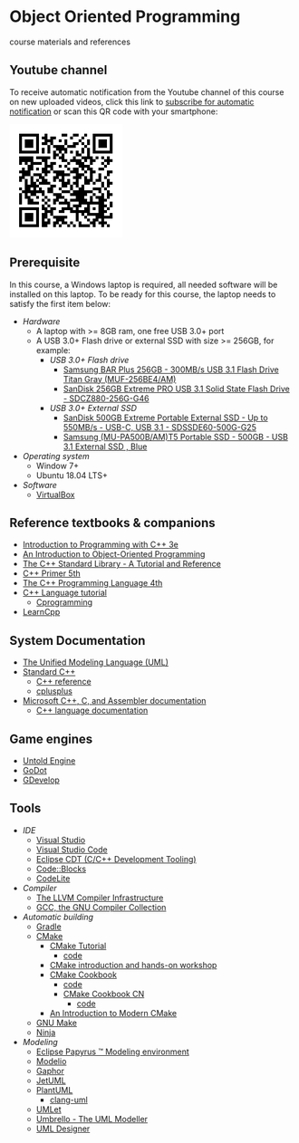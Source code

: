 # Object Oriented Programming
course materials and references

## Youtube channel
To receive automatic notification from the Youtube channel of this course on new uploaded videos,
click this link to [subscribe for automatic notification](https://www.youtube.com/channel/UCjIWgywyl8qMGgxdzTlI63A) or scan this QR code with your smartphone:

![subscribe for automatic notification](./qlwyQR.png)

## Prerequisite
In this course, a Windows laptop is required, all needed software will be installed on this laptop. To be ready for this course, the laptop needs to satisfy the first item below:
* _Hardware_
  * A laptop with >= 8GB ram, one free USB 3.0+ port
  * A USB 3.0+ Flash drive or external SSD with size >= 256GB, for example:
    * _USB 3.0+ Flash drive_
      * [Samsung BAR Plus 256GB - 300MB/s USB 3.1 Flash Drive Titan Gray (MUF-256BE4/AM)](https://www.amazon.com/Samsung-BAR-Plus-32GB-MUF-32BE4/dp/B07BPKL2D2?ref\_=fsclp\_pl\_dp\_2&th=1)
      * [SanDisk 256GB Extreme PRO USB 3.1 Solid State Flash Drive - SDCZ880-256G-G46](https://www.amazon.com/dp/B01N7QDO7M/ref=emc\_b\_5\_t)
    * _USB 3.0+  External SSD_
      * [SanDisk 500GB Extreme Portable External SSD - Up to 550MB/s - USB-C, USB 3.1 - SDSSDE60-500G-G25](https://www.amazon.com/SanDisk-500GB-Extreme-Portable-External/dp/B078SWJ3CF/ref=sr\_1\_1?dchild=1&keywords=SanDisk\+500GB\+Extreme\+Portable\+External\+SSD\+-\+Up\+to\+550MB%2Fs\+-\+USB-C%2C\+USB\+3\.1\+-\+SDSSDE60-500G-G25&qid=1588950864&s=electronics&sr=1-1)
      * [Samsung (MU-PA500B/AM)T5 Portable SSD - 500GB - USB 3.1 External SSD , Blue ](https://www.amazon.com/Samsung-T5-Portable-SSD-MU-PA500B/dp/B073GZBT36?ref\_=fsclp\_pl\_dp\_3&th=1)
* _Operating system_
  * Window 7+ 
  * Ubuntu 18.04 LTS+
* _Software_
  * [VirtualBox](https://www.virtualbox.org/)

## Reference textbooks & companions
* [Introduction to Programming with C++ 3e](https://liveexample.pearsoncmg.com/liang/cpp3e/)
* [An Introduction to Object-Oriented Programming](https://web.engr.oregonstate.edu/~budd/Books/oopintro3e/info/ReadMe.html)
* [The C++ Standard Library - A Tutorial and Reference](http://www.cppstdlib.com/)
* [C++ Primer 5th](https://www.informit.com/store/c-plus-plus-primer-9780321714114)
* [The C++ Programming Language 4th](https://www.stroustrup.com/4th.html)
* [C++ Language tutorial](https://cplusplus.com/doc/tutorial/)
  * [Cprogramming](https://www.cprogramming.com/tutorial/c++-tutorial.html)
* [LearnCpp](https://www.learncpp.com/)
## System Documentation
* [The Unified Modeling Language (UML)](https://www.uml.org/)
* [Standard C++](https://isocpp.org/)
  * [C++ reference](cppreference.com)
  * [cplusplus](https://cplusplus.com/)
* [Microsoft C++, C, and Assembler documentation](https://docs.microsoft.com/en-us/cpp)
  * [C++ language documentation](https://docs.microsoft.com/en-us/cpp/cpp)
## Game engines
* [Untold Engine](https://www.haroldserrano.com/home)
* [GoDot](https://godotengine.org/)
* [GDevelop](https://gdevelop.io/)
## Tools
* *IDE*
  * [Visual Studio](https://visualstudio.microsoft.com/)
  * [Visual Studio Code](https://code.visualstudio.com/)
  * [Eclipse CDT (C/C++ Development Tooling)](https://www.eclipse.org/cdt/)
  * [Code::Blocks](https://www.codeblocks.org/)
  * [CodeLite](https://codelite.org/)
* *Compiler*
  * [The LLVM Compiler Infrastructure](https://llvm.org/)
  * [GCC, the GNU Compiler Collection](https://gcc.gnu.org/)
* *Automatic building*
  * [Gradle](https://gradle.org/)
  * [CMake](https://cmake.org/)
    * [CMake Tutorial](https://cmake.org/cmake/help/latest/guide/tutorial/)
      * [code](https://github.com/ttroy50/cmake-examples)
    * [CMake introduction and hands-on workshop](https://coderefinery.github.io/cmake-workshop/)
    * [CMake Cookbook](https://www.packtpub.com/product/cmake-cookbook/9781788470711)
      * [code](https://github.com/PacktPublishing/CMake-Cookbook)
      * [CMake Cookbook CN](https://www.bookstack.cn/read/CMake-Cookbook)
        * [code](https://github.com/xiaoweiChen/CMake-Cookbook)
    * [An Introduction to Modern CMake](https://cliutils.gitlab.io/modern-cmake/)
  * [GNU Make](https://www.gnu.org/software/make/)
  * [Ninja](https://ninja-build.org/)
* *Modeling*
  * [Eclipse Papyrus ™ Modeling environment](https://www.eclipse.org/papyrus/)
  * [Modelio](https://www.modelio.org/)
  * [Gaphor](https://gaphor.org/)
  * [JetUML](https://www.jetuml.org/)
  * [PlantUML](https://plantuml.com/)
    * [clang-uml](https://github.com/bkryza/clang-uml)
  * [UMLet](https://www.umlet.com/)
  * [Umbrello - The UML Modeller](https://umbrello.kde.org/)
  * [UML Designer ](https://www.umldesigner.org/)
